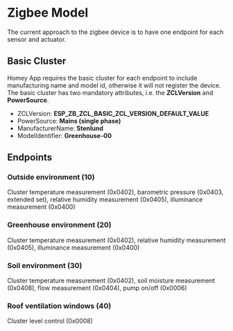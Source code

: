# Zigbee Model
The current approach to the zigbee device is to have one endpoint for each sensor and actuator.

## Basic Cluster
Homey App requires the basic cluster for each endpoint to include manufacturing name and model id, otherwise it will not register the device.
The basic cluster has two mandatory attributes, i.e. the **ZCLVersion** and **PowerSource**.
* ZCLVersion: **ESP_ZB_ZCL_BASIC_ZCL_VERSION_DEFAULT_VALUE**
* PowerSource: **Mains (single phase)**
* ManufacturerName: **Stenlund**
* ModelIdentifier: **Greenhouse-00**

## Endpoints
### Outside environment (10)
Cluster temperature measurement (0x0402), barometric pressure (0x0403, extended set), relative humidity measurement (0x0405), illuminance measurement (0x0400)
### Greenhouse environment (20)
Cluster temperature measurement (0x0402), relative humidity measurement (0x0405), illuminance measurement (0x0400)
### Soil environment (30)
Cluster temperature measurement (0x0402), soil moisture measurement (0x0408), flow measurement (0x0404), pump on/off (0x0006)
### Roof ventilation windows (40)
Cluster level control (0x0008)

